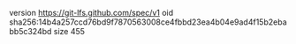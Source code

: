 version https://git-lfs.github.com/spec/v1
oid sha256:14b4a257ccd76bd9f7870563008ce4fbbd23ea4b04e9ad4f15b2ebabb5c324bd
size 455
